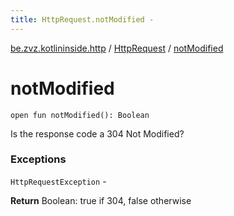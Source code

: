 ```yaml
---
title: HttpRequest.notModified - 
---
```


[be.zvz.kotlininside.http](../index.html) / [HttpRequest](index.html) / [notModified](./not-modified.html)

# notModified

`open fun notModified(): Boolean`

Is the response code a 304 Not Modified?

### Exceptions

`HttpRequestException` -

**Return**
Boolean: true if 304, false otherwise


